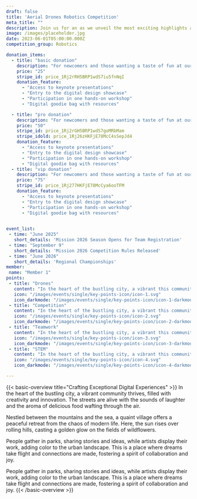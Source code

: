 ```yaml
---
draft: false
title: 'Aerial Drones Robotics Competition'
meta_title: ""
description: Join us for an as we unveil the most exciting highlights at our upcoming designer event.
image: /images/placeholder.jpg
date: 2023-06-01T05:00:00.000Z
competition_group: Robotics

donation_items: 
  - title: "basic donation"
    description: "For newcomers and those wanting a taste of fun at our conference event."
    price: "25"
    stripe_id: price_1Rj2rRH5BRP1wdS7iu5fnNqI
    donation_feature:
      - "Access to keynote presentations"
      - "Entry to the digital design showcase"
      - "Participation in one hands-on workshop"
      - "Digital goodie bag with resources"

  - title: "pro donation"
    description: "For newcomers and those wanting a taste of fun at our conference event."
    price: "50"
    stripe_id: price_1Rj2rGH5BRP1wdS7goMRbMam
    stripe_idold: price_1Rj26zHKFjE78McC4sSepJd4
    donation_feature:
      - "Access to keynote presentations"
      - "Entry to the digital design showcase"
      - "Participation in one hands-on workshop"
      - "Digital goodie bag with resources"
  - title: "vip donation"
    description: "For newcomers and those wanting a taste of fun at our conference event."
    price: "75"
    stripe_id: price_1Rj277HKFjE78McCya6ooTFM
    donation_feature:
      - "Access to keynote presentations"
      - "Entry to the digital design showcase"
      - "Participation in one hands-on workshop"
      - "Digital goodie bag with resources"

      
event_list:
 - time: "June 2025"
   short_details: 'Mission 2026 Season Opens for Team Registration'
 - time: "September 9"
   short_details: 'Mission 2026 Competition Rules Released'
 - time: "June 2026"
   short_details: 'Regional Championships'
member: 
 name: "Member 1"
points:
 - title: "Drones"
   content: "In the heart of the bustling city, a vibrant this community thrives, filled with creativity."
   icon: "/images/events/single/key-points-icon/icon-1.svg"
   icon_darkmode: "/images/events/single/key-points-icon/icon-1-darkmode.svg"
 - title: "Competition"
   content: "In the heart of the bustling city, a vibrant this community thrives, filled with creativity."
   icon: "/images/events/single/key-points-icon/icon-2.svg"
   icon_darkmode: "/images/events/single/key-points-icon/icon-2-darkmode.svg"
 - title: "Teamwork"
   content: "In the heart of the bustling city, a vibrant this community thrives, filled with creativity."
   icon: "/images/events/single/key-points-icon/icon-3.svg"
   icon_darkmode: "/images/events/single/key-points-icon/icon-3-darkmode.svg"
 - title: "STEM"
   content: "In the heart of the bustling city, a vibrant this community thrives, filled with creativity."
   icon: "/images/events/single/key-points-icon/icon-4.svg"
   icon_darkmode: "/images/events/single/key-points-icon/icon-4-darkmode.svg"

---
```


{{< basic-overview title="Crafting Exceptional Digital Experiences" >}}
In the heart of the bustling city, a vibrant community thrives,
filled with creativity and innovation. The streets are alive with
the sounds of laughter and the aroma of delicious food wafting
through the air.

Nestled between the mountains and the sea, a quaint village offers
a peaceful retreat from the chaos of modern life. Here, the sun
rises over rolling hills, casting a golden glow on the fields of
wildflowers.

People gather in parks, sharing stories and ideas, while artists
display their work, adding color to the urban landscape. This is a
place where dreams take flight and connections are made, fostering
a spirit of collaboration and joy.

People gather in parks, sharing stories and ideas, while artists
display their work, adding color to the urban landscape. This is a
place where dreams take flight and connections are made, fostering
a spirit of collaboration and joy.
{{< /basic-overview >}}
